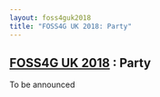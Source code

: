 ```yaml
---
layout: foss4guk2018
title: "FOSS4G UK 2018: Party"
---
```

## [FOSS4G UK 2018](/foss4guk2018/) : Party

To be announced


